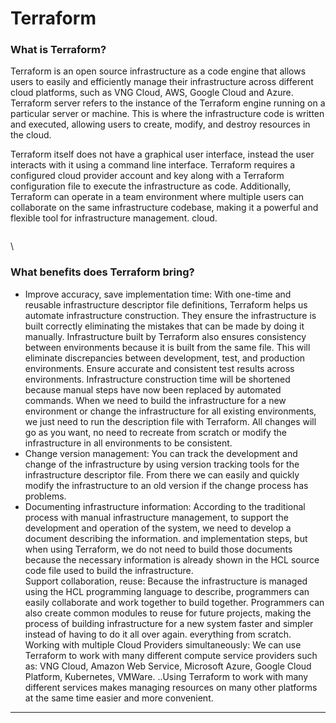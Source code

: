 # Terraform

### **What is Terraform?** <a href="#terraform-whatisterraform" id="terraform-whatisterraform"></a>

Terraform is an open source infrastructure as a code engine that allows users to easily and efficiently manage their infrastructure across different cloud platforms, such as VNG Cloud, AWS, Google Cloud and Azure. Terraform server refers to the instance of the Terraform engine running on a particular server or machine. This is where the infrastructure code is written and executed, allowing users to create, modify, and destroy resources in the cloud.

Terraform itself does not have a graphical user interface, instead the user interacts with it using a command line interface. Terraform requires a configured cloud provider account and key along with a Terraform configuration file to execute the infrastructure as code. Additionally, Terraform can operate in a team environment where multiple users can collaborate on the same infrastructure codebase, making it a powerful and flexible tool for infrastructure management. cloud.

<figure><img src="broken-reference" alt=""><figcaption></figcaption></figure>

\


### **What benefits does Terraform bring?** <a href="#terraform-whatbenefitsdoesterraformbring" id="terraform-whatbenefitsdoesterraformbring"></a>

* Improve accuracy, save implementation time: With one-time and reusable infrastructure descriptor file definitions, Terraform helps us automate infrastructure construction. They ensure the infrastructure is built correctly eliminating the mistakes that can be made by doing it manually. Infrastructure built by Terraform also ensures consistency between environments because it is built from the same file. This will eliminate discrepancies between development, test, and production environments. Ensure accurate and consistent test results across environments. Infrastructure construction time will be shortened because manual steps have now been replaced by automated commands. When we need to build the infrastructure for a new environment or change the infrastructure for all existing environments, we just need to run the description file with Terraform. All changes will go as you want, no need to recreate from scratch or modify the infrastructure in all environments to be consistent.
* Change version management: You can track the development and change of the infrastructure by using version tracking tools for the infrastructure descriptor file. From there we can easily and quickly modify the infrastructure to an old version if the change process has problems.
* Documenting infrastructure information: According to the traditional process with manual infrastructure management, to support the development and operation of the system, we need to develop a document describing the information. and implementation steps, but when using Terraform, we do not need to build those documents because the necessary information is already shown in the HCL source code file used to build the infrastructure.\
  Support collaboration, reuse: Because the infrastructure is managed using the HCL programming language to describe, programmers can easily collaborate and work together to build together. Programmers can also create common modules to reuse for future projects, making the process of building infrastructure for a new system faster and simpler instead of having to do it all over again. everything from scratch.\
  Working with multiple Cloud Providers simultaneously: We can use Terraform to work with many different compute service providers such as: VNG Cloud, Amazon Web Service, Microsoft Azure, Google Cloud Platform, Kubernetes, VMWare. ..Using Terraform to work with many different services makes managing resources on many other platforms at the same time easier and more convenient.

***
